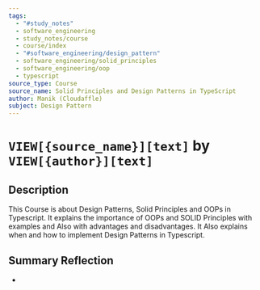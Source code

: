```yaml
---
tags:
  - "#study_notes"
  - software_engineering
  - study_notes/course
  - course/index
  - "#software_engineering/design_pattern"
  - software_engineering/solid_principles
  - software_engineering/oop
  - typescript
source_type: Course
source_name: Solid Principles and Design Patterns in TypeScript
author: Manik (Cloudaffle)
subject: Design Pattern
---
```

# `VIEW[{source_name}][text]` by  `VIEW[{author}][text]`
## Description 

This Course is about Design Patterns, Solid Principles and OOPs in Typescript. It explains the importance of OOPs and SOLID Principles with examples and Also with advantages and disadvantages. It Also explains when and how to implement Design Patterns in Typescript.

## Summary Reflection
- 

